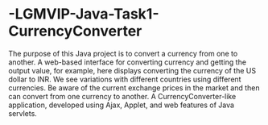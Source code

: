 # -LGMVIP-Java-Task1-CurrencyConverter
The purpose of this Java project is to convert a currency from one to another. 
A web-based interface for converting currency and getting the output value, for example, here displays converting the currency of the US dollar to INR.
We see variations with different countries using different currencies. Be aware of the current exchange prices in the market and then can convert from one currency to another.
A CurrencyConverter-like application, developed using Ajax, Applet, and web features of Java servlets. 
